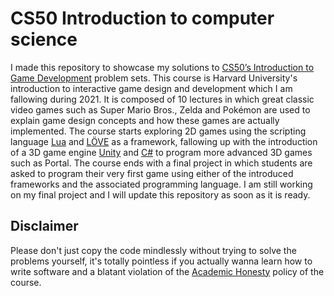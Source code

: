 # CS50 Introduction to computer science

I made this repository to showcase my solutions to [CS50’s
Introduction to Game Development](https://cs50.harvard.edu/games/2018/) problem sets. This course is Harvard University's introduction to interactive game design and development which I am fallowing during 2021. It is composed of 10 lectures in which great classic video games such as Super Mario Bros., Zelda and Pokémon are used to explain game design concepts and how these games are actually implemented. The course starts exploring 2D games using the scripting language [Lua](https://www.lua.org) and [LÖVE](https://love2d.org) as a framework, fallowing up with the introduction of a 3D game engine [Unity](https://unity.com) and [C#](https://docs.microsoft.com/en-us/dotnet/csharp/) to program more advanced 3D games such as Portal. The course ends with a final project in which students are asked to program their very first game using either of the introduced frameworks and the associated programming language. I am still working on my final project and I will update this repository as soon as it is ready.

## Disclaimer

Please don't just copy the code mindlessly without trying to solve the problems yourself, it's totally pointless if you actually wanna learn how to write software and a blatant violation of the [Academic Honesty](https://docs.cs50.net/2016/fall/syllabus/cs50.html#academic-honesty) policy of the course.
